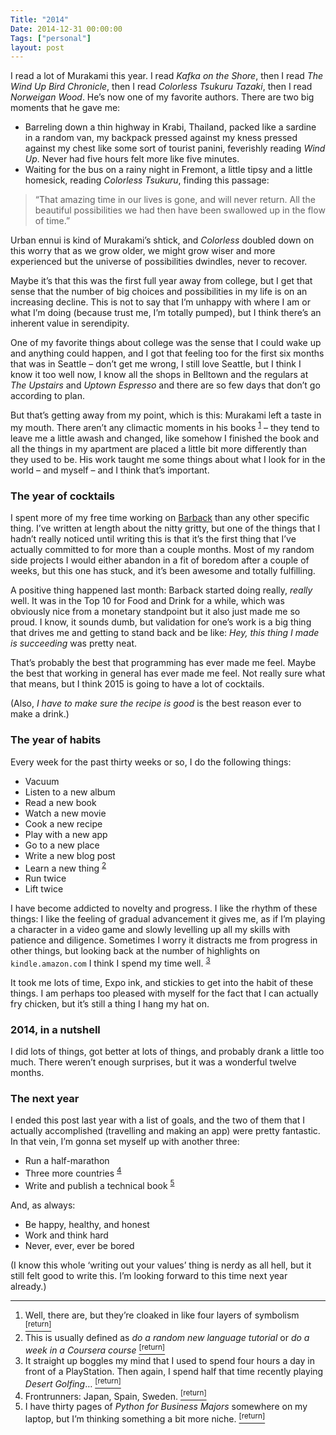 ```yaml
---
Title: "2014"
Date: 2014-12-31 00:00:00
Tags: ["personal"]
layout: post
---
```


<p>I read a lot of Murakami this year.  I read <em>Kafka on the Shore</em>, then I read <em>The Wind Up Bird Chronicle</em>, then I read <em>Colorless Tsukuru Tazaki</em>, then I read <em>Norweigan Wood</em>.  He’s now one of my favorite authors. There are two big moments that he gave me:</p>


<ul>
<li>Barreling down a thin highway in Krabi, Thailand, packed like a sardine in a random van, my backpack pressed against my kness pressed against my chest like some sort of tourist panini, feverishly reading <em>Wind Up</em>.  Never had five hours felt more like five minutes.</li>
<li>Waiting for the bus on a rainy night in Fremont, a little tipsy and a little homesick, reading <em>Colorless Tsukuru</em>, finding this passage:</li>
</ul>


<blockquote>
<p>“That amazing time in our lives is gone, and will never return. All the beautiful possibilities we had then have been swallowed up in the flow of time.”</p>
</blockquote>


<p>Urban ennui is kind of Murakami’s shtick, and <em>Colorless</em> doubled down on this worry that as we grow older, we might grow wiser and more experienced but the universe of possibilities dwindles, never to recover.</p>


<p>Maybe it’s that this was the first full year away from college, but I get that sense that the number of big choices and possibilities in my life is on an increasing decline.  This is not to say that I’m unhappy with where I am or what I’m doing (because trust me, I’m totally pumped), but I think there’s an inherent value in serendipity.</p>


<p>One of my favorite things about college was the sense that I could wake up and anything could happen, and I got that feeling too for the first six months that was in Seattle – don’t get me wrong, I still love Seattle, but I think I know it too well now, I know all the shops in Belltown and the regulars at <em>The Upstairs</em> and <em>Uptown Espresso</em> and there are so few days that don’t go according to plan.</p>


<p>But that’s getting away from my point, which is this: Murakami left a taste in my mouth.  There aren’t any climactic moments in his books <sup class="footnote-ref" id="fnref:1"><a href="#fn:1" rel="footnote">1</a></sup> – they tend to leave me a little awash and changed, like somehow I finished the book and all the things in my apartment are placed a little bit more differently than they used to be.  His work taught me some things about what I look for in the world – and myself – and I think that’s important.</p>


<h3 id="the-year-of-cocktails">The year of cocktails</h3>


<p>I spent more of my free time working on <a href="http://getbarback.com">Barback</a> than any other specific thing.  I’ve written at length about the nitty gritty, but one of the things that I hadn’t really noticed until writing this is that it’s the first thing that I’ve actually committed to for more than a couple months. Most of my random side projects I would either abandon in a fit of boredom after a couple of weeks, but this one has stuck, and it’s been awesome and totally fulfilling.</p>


<p>A positive thing happened last month: Barback started doing really, <em>really</em> well.  It was in the Top 10 for Food and Drink for a while, which was obviously nice from a monetary standpoint but it also just made me so proud.  I know, it sounds dumb, but validation for one’s work is a big thing that drives me and getting to stand back and be like: <em>Hey, this thing I made is succeeding</em> was pretty neat.</p>


<p>That’s probably the best that programming has ever made me feel.  Maybe the best that working in general has ever made me feel.  Not really sure what that means, but I think 2015 is going to have a lot of cocktails.</p>


<p>(Also, <em>I have to make sure the recipe is good</em> is the best reason ever to make a drink.)</p>


<h3 id="the-year-of-habits">The year of habits</h3>


<p>Every week for the past thirty weeks or so, I do the following things:</p>


<ul>
<li>Vacuum</li>
<li>Listen to a new album</li>
<li>Read a new book</li>
<li>Watch a new movie</li>
<li>Cook a new recipe</li>
<li>Play with a new app</li>
<li>Go to a new place</li>
<li>Write a new blog post</li>
<li>Learn a new thing <sup class="footnote-ref" id="fnref:2"><a href="#fn:2" rel="footnote">2</a></sup></li>
<li>Run twice</li>
<li>Lift twice</li>
</ul>


<p>I have become addicted to novelty and progress.  I like the rhythm of these things: I like the feeling of gradual advancement it gives me, as if I’m playing a character in a video game and slowly levelling up all my skills with patience and diligence.  Sometimes I worry it distracts me from progress in other things, but looking back at the number of highlights on <code>kindle.amazon.com</code> I think I spend my time well. <sup class="footnote-ref" id="fnref:5"><a href="#fn:5" rel="footnote">3</a></sup></p>


<p>It took me lots of time, Expo ink, and stickies to get into the habit of these things.  I am perhaps too pleased with myself for the fact that I can actually fry chicken, but it’s still a thing I hang my hat on.</p>


<h3 id="2014-in-a-nutshell">2014, in a nutshell</h3>


<p>I did lots of things, got better at lots of things, and probably drank a little too much.  There weren’t enough surprises, but it was a wonderful twelve months.</p>


<h3 id="the-next-year">The next year</h3>


<p>I ended this post last year with a list of goals, and the two of them that I actually accomplished (travelling and making an app) were pretty fantastic.  In that vein, I’m gonna set myself up with another three:</p>


<ul>
<li>Run a half-marathon</li>
<li>Three more countries <sup class="footnote-ref" id="fnref:4"><a href="#fn:4" rel="footnote">4</a></sup></li>
<li>Write and publish a technical book <sup class="footnote-ref" id="fnref:3"><a href="#fn:3" rel="footnote">5</a></sup></li>
</ul>


<p>And, as always:</p>


<ul>
<li>Be happy, healthy, and honest</li>
<li>Work and think hard</li>
<li>Never, ever, ever be bored</li>
</ul>


<p>(I know this whole ‘writing out your values’ thing is nerdy as all hell, but it still felt good to write this.  I’m looking forward to this time next year already.)</p>


<div class="footnotes">
<hr/>
<ol>
<li id="fn:1">Well, there are, but they’re cloaked in like four layers of symbolism
 <a class="footnote-return" href="#fnref:1"><sup>[return]</sup></a></li>
<li id="fn:2">This is usually defined as <em>do a random new language tutorial</em> or <em>do a week in a Coursera course</em>
<a class="footnote-return" href="#fnref:2"><sup>[return]</sup></a></li>
<li id="fn:5">It straight up boggles my mind that I used to spend four hours a day in front of a PlayStation.  Then again, I spend half that time recently playing <em>Desert Golfing</em>…
 <a class="footnote-return" href="#fnref:5"><sup>[return]</sup></a></li>
<li id="fn:4">Frontrunners: Japan, Spain, Sweden.
 <a class="footnote-return" href="#fnref:4"><sup>[return]</sup></a></li>
<li id="fn:3">I have thirty pages of <em>Python for Business Majors</em> somewhere on my laptop, but I’m thinking something a bit more niche.
 <a class="footnote-return" href="#fnref:3"><sup>[return]</sup></a></li>
</ol>
</div>
	